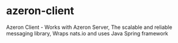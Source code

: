 # azeron-client
Azeron Client - Works with Azeron Server, The scalable and reliable messaging library, Wraps nats.io and uses Java Spring framework
